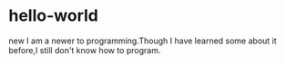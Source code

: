 # hello-world
new
I am a newer to programming.Though I have learned some about it before,I still don't know how to program.
